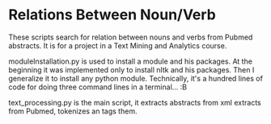 # Relations Between Noun/Verb

These scripts search for relation between nouns and verbs from Pubmed abstracts.
It is for a project in a Text Mining and Analytics course.

moduleInstallation.py is used to install a module and his packages.
At the beginning it was implemented only to install nltk and his packages. Then I generalize it to install any python module. 
Technically, it's a hundred lines of code for doing three command lines in a terminal... :B

text_processing.py is the main script, it extracts abstracts from xml extracts from Pubmed, tokenizes an tags them.